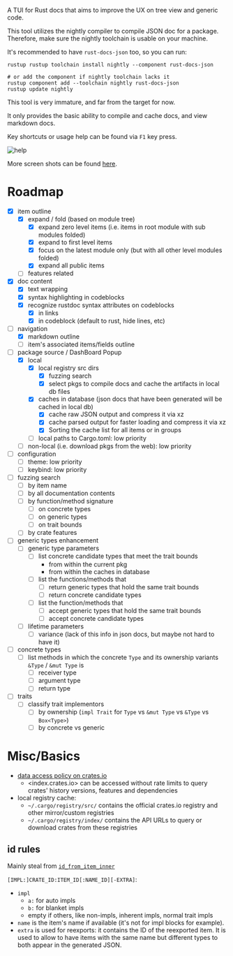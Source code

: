 A TUI for Rust docs that aims to improve the UX on tree view and generic code.

This tool utilizes the nightly compiler to compile JSON doc for a package.
Therefore, make sure the nightly toolchain is usable on your machine.

It's recommended to have `rust-docs-json` too, so you can run:

```console
rustup rustup toolchain install nightly --component rust-docs-json

# or add the component if nightly toolchain lacks it
rustup component add --toolchain nightly rust-docs-json
rustup update nightly
```

This tool is very immature, and far from the target for now.

It only provides the basic ability to compile and cache docs, and view markdown docs.

Key shortcuts or usage help can be found via `F1` key press.

![help](https://github.com/zjp-CN/term-rustdoc/assets/25300418/62166720-ba49-49af-9da4-77faaef03d02)

More screen shots can be found [here][issue1].

[issue1]: https://github.com/zjp-CN/term-rustdoc/issues/1

# Roadmap

- [x] item outline
  - [x] expand / fold (based on module tree)
    - [x] expand zero level items (i.e. items in root module with sub modules folded)
    - [x] expand to first level items
    - [x] focus on the latest module only (but with all other level modules folded)
    - [x] expand all public items
  - [ ] features related
- [x] doc content
  - [x] text wrapping
  - [x] syntax highlighting in codeblocks
  - [x] recognize rustdoc syntax attributes on codeblocks
    - [x] in links
    - [x] in codeblock (default to rust, hide lines, etc)
- [ ] navigation
  - [x] markdown outline
  - [ ] item's associated items/fields outline
- [ ] package source / DashBoard Popup
  - [x] local
    - [x] local registry src dirs
      - [x] fuzzing search
      - [x] select pkgs to compile docs and cache the artifacts in local db files
    - [x] caches in database (json docs that have been generated will be cached in local db)
      - [x] cache raw JSON output and compress it via xz
      - [x] cache parsed output for faster loading and compress it via xz
      - [x] Sorting the cache list for all items or in groups
    - [ ] local paths to Cargo.toml: low priority
  - [ ] non-local (i.e. download pkgs from the web): low priority
- [ ] configuration
  - [ ] theme: low priority
  - [ ] keybind: low priority
- [ ] fuzzing search
  - [ ] by item name
  - [ ] by all documentation contents
  - [ ] by function/method signature
    - [ ] on concrete types
    - [ ] on generic types
    - [ ] on trait bounds
  - [ ] by crate features
- [ ] generic types enhancement
  - [ ] generic type parameters
    - [ ] list concrete candidate types that meet the trait bounds
      - from within the current pkg
      - from within the caches in database
    - [ ] list the functions/methods that
      - [ ] return generic types that hold the same trait bounds
      - [ ] return concrete candidate types
    - [ ] list the function/methods that
      - [ ] accept generic types that hold the same trait bounds
      - [ ] accept concrete candidate types
  - [ ] lifetime parameters
    - [ ] variance (lack of this info in json docs, but maybe not hard to have it)
- [ ] concrete types
  - [ ] list methods in which the concrete `Type` and its ownership variants `&Type` / `&mut Type` is 
    - [ ] receiver type
    - [ ] argument type
    - [ ] return type
- [ ] traits
  - [ ] classify trait implementors
    - [ ] by ownership (`impl Trait` for `Type` vs `&mut Type` vs `&Type` vs `Box<Type>`)
    - [ ] by concrete vs generic 

# Misc/Basics

* [data access policy on crates.io ](https://crates.io/data-access)
  * <index.crates.io> can be accessed without rate limits to query crates' history versions, features and dependencies
* local registry cache:
  * `~/.cargo/registry/src/` contains the official crates.io registry and other mirror/custom registries
  * `~/.cargo/registry/index/` contains the API URLs to query or download crates from these registries

## id rules

Mainly steal from [`id_from_item_inner`](https://doc.rust-lang.org/nightly/nightly-rustc/rustdoc/json/conversions/fn.id_from_item_inner.html)

`[IMPL:]CRATE_ID:ITEM_ID[:NAME_ID][-EXTRA]`:
* `impl`
  * `a:` for auto impls
  * `b:` for blanket impls
  * empty if others, like non-impls, inherent impls, normal trait impls
* `name` is the item's name if available (it's not for impl blocks for example).
* `extra` is used for reexports: it contains the ID of the reexported item. It is used to allow
  to have items with the same name but different types to both appear in the generated JSON.

